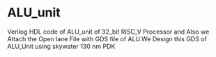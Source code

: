 # ALU_unit
Verilog HDL code of ALU_unit of 32_bit RISC_V Processor and Also we Attach the Open lane File with GDS file of ALU.We Design this GDS of ALU_Unit using skywater 130 nm PDK
